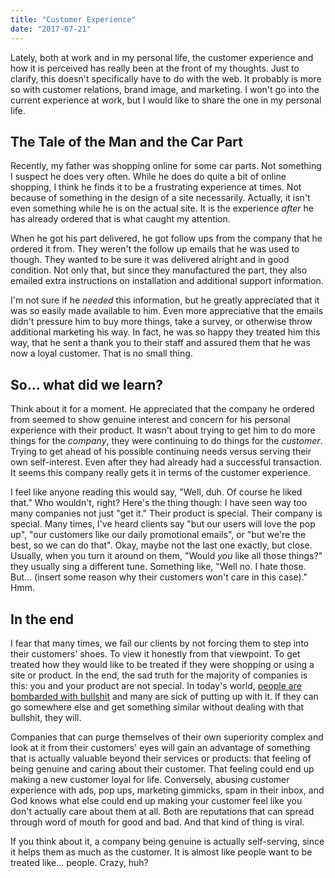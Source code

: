 ```yaml
---
title: "Customer Experience"
date: "2017-07-21"
---
```


Lately, both at work and in my personal life, the customer experience and how it is perceived has really been at the front of my thoughts. Just to clarify, this doesn't specifically have to do with the web. It probably is more so with customer relations, brand image, and marketing. I won't go into the current experience at work, but I would like to share the one in my personal life.

## The Tale of the Man and the Car Part

Recently, my father was shopping online for some car parts. Not something I suspect he does very often. While he does do quite a bit of online shopping, I think he finds it to be a frustrating experience at times. Not because of something in the design of a site necessarily. Actually, it isn't even something while he is on the actual site. It is the experience _after_ he has already ordered that is what caught my attention.

When he got his part delivered, he got follow ups from the company that he ordered it from. They weren't the follow up emails that he was used to though. They wanted to be sure it was delivered alright and in good condition. Not only that, but since they manufactured the part, they also emailed extra instructions on installation and additional support information.

I'm not sure if he _needed_ this information, but he greatly appreciated that it was so easily made available to him. Even more appreciative that the emails didn't pressure him to buy more things, take a survey, or otherwise throw additional marketing his way. In fact, he was so happy they treated him this way, that he sent a thank you to their staff and assured them that he was now a loyal customer. That is no small thing.

## So... what did we learn?

Think about it for a moment. He appreciated that the company he ordered from seemed to show genuine interest and concern for his personal experience with their product. It wasn't about trying to get him to do more things for the _company_, they were continuing to do things for the _customer_. Trying to get ahead of his possible continuing needs versus serving their own self-interest. Even after they had already had a successful transaction. It seems this company really gets it in terms of the customer experience.

I feel like anyone reading this would say, "Well, duh. Of course he liked that." Who wouldn't, right? Here's the thing though: I have seen way too many companies not just "get it." Their product is special. Their company is special. Many times, I've heard clients say "but our users will love the pop up", "our customers like our daily promotional emails", or "but we're the best, so we can do that". Okay, maybe not the last one exactly, but close. Usually, when you turn it around on them, "Would _you_ like all those things?" they usually sing a different tune. Something like, "Well no. I hate those. But... (insert some reason why their customers won't care in this case)." Hmm.

## In the end

I fear that many times, we fail our clients by not forcing them to step into their customers' shoes. To view it honestly from that viewpoint. To get treated how they would like to be treated if they were shopping or using a site or product. In the end, the sad truth for the majority of companies is this: you and your product are not special. In today's world, [people are bombarded with bullshit](http://deathtobullshit.com/) and many are sick of putting up with it. If they can go somewhere else and get something similar without dealing with that bullshit, they will.

Companies that can purge themselves of their own superiority complex and look at it from their customers' eyes will gain an advantage of something that is actually valuable beyond their services or products: that feeling of being genuine and caring about their customer. That feeling could end up making a new customer loyal for life. Conversely, abusing customer experience with ads, pop ups, marketing gimmicks, spam in their inbox, and God knows what else could end up making your customer feel like you don't actually care about them at all. Both are reputations that can spread through word of mouth for good and bad. And that kind of thing is viral.

If you think about it, a company being genuine is actually self-serving, since it helps them as much as the customer. It is almost like people want to be treated like... people. Crazy, huh?
